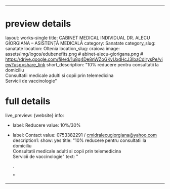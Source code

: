 
---
# preview details
layout: works-single
title: CABINET MEDICAL INDIVIDUAL DR. ALECU GIORGIANA – ASISTENȚĂ MEDICALĂ
category: Sanatate
category_slug: sanatate
location: Oltenia
location_slug: craiova
image: assets/img/logos/edubenefits.png # abinet-alecu-giorigana.png  #  https://drive.google.com/file/d/1u8g4De8nWZoGKvUxdHcJ3IbaCdlrysPe/view?usp=share_link
short_description: "10% reducere pentru consultatii la domiciliu <br> Consultatii medicale adulti si copii prin telemedicina <br> Servicii de vaccinologie"


# full details
live_preview: {website}
info:
  - label: Reducere
    value: 10%/30%

  - label: Contact
    value: 0753382291 / cmidralecugiorgiana@yahoo.com
description1:
  show: yes
  title:  "10% reducere pentru consultatii la domiciliu <br> Consultatii medicale adulti si copii prin telemedicina <br> Servicii de vaccinologie"
  text: "<p>.</p>"
---

